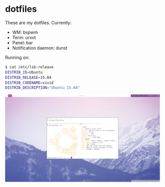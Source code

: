 # dotfiles

These are my dotfiles. Currently:

* WM: bspwm
* Term: urxvt
* Panel: bar
* Notification daemon: dunst

Running on:
```sh
$ cat /etc/lsb-release
DISTRIB_ID=Ubuntu
DISTRIB_RELEASE=15.04
DISTRIB_CODENAME=vivid
DISTRIB_DESCRIPTION="Ubuntu 15.04"
```

![screenshot.png](./screenshot.png)
